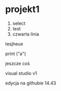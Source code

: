# projekt1

1. select
2. test
3. czwarta linia

tesjheue

print ("a")

jeszcze coś



visual studio v1

edycja na githubie 14.43



